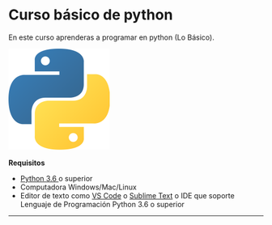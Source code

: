 # Curso básico de python

En este curso aprenderas a programar en python (Lo Básico).

![Logo de Python](https://github.com/OrlandoM117/Curso-Basico-de-Python/blob/master/imagenes/pythonlogo2.png)

**Requisitos**
- [Python 3.6 ](https://www.python.org/) o superior
- Computadora Windows/Mac/Linux 
- Editor de texto como [VS Code](https://code.visualstudio.com/) o [Sublime Text](https://www.sublimetext.com/3) o IDE que soporte Lenguaje de Programación Python 3.6 o superior


---------------------------
